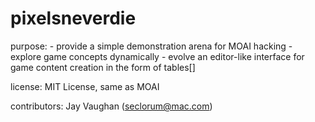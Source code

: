 
pixelsneverdie
==================

purpose:
	- provide a simple demonstration arena for MOAI hacking
	- explore game concepts dynamically
	- evolve an editor-like interface for game content creation in the form of tables[]

license:
	MIT License, same as MOAI

contributors:
	Jay Vaughan (seclorum@mac.com)

